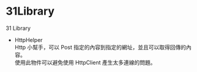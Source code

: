 # 31Library  
31 Library  
- HttpHelper  
	Http 小幫手，可以 Post 指定的內容到指定的網址，並且可以取得回傳的內容。  
	使用此物件可以避免使用 HttpClient 產生太多連線的問題。  